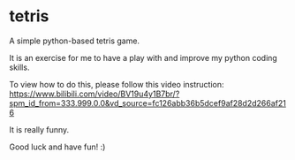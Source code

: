 # tetris
A simple python-based tetris game.

It is an exercise for me to have a play with and improve my python coding skills.

To view how to do this, please follow this video instruction:
https://www.bilibili.com/video/BV19u4y1B7br/?spm_id_from=333.999.0.0&vd_source=fc126abb36b5dcef9af28d2d266af216

It is really funny.

Good luck and have fun! :)
